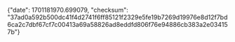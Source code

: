 {"date": 1701181970.699079, "checksum": "37ad0a592b500dc41f4d2741f6ff85121f2329e5fe19b7269d19976e8d12f7bd6ca2c7dbf67cf7c00413a69a58826ad8eddfd806f76e94886cb383a2e034157b"}